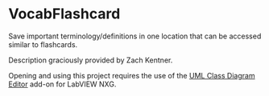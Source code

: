 # VocabFlashcard

Save important terminology/definitions in one location that can be accessed similar to flashcards. 

Description graciously provided by Zach Kentner.

Opening and using this project requires the use of the [UML Class Diagram Editor](http://uml-addon.com/) add-on for LabVIEW NXG.
